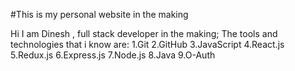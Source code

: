 #This is my personal website in the making

Hi I am Dinesh , full stack developer in the making;
The tools and technologies that i know are:
1.Git
2.GitHub
3.JavaScript
4.React.js
5.Redux.js
6.Express.js
7.Node.js
8.Java
9.O-Auth
